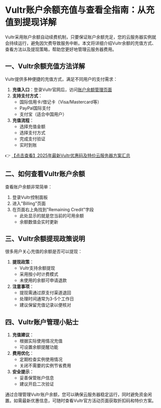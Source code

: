 # Vultr账户余额充值与查看全指南：从充值到提现详解

Vultr采用账户余额自动续费机制，只要保证账户余额充足，您的云服务器实例就会持续运行，避免因欠费导致服务中断。本文将详细介绍Vultr余额的充值方式、查看方法以及提现策略，帮助您更好地管理云服务器费用。

## 一、Vultr余额充值方法详解

Vultr提供多种便捷的充值方式，满足不同用户的支付需求：

1. **充值入口**：登录Vultr官网后，访问[账户余额管理页面](https://bit.ly/VuLtr)
2. **支持支付方式**：
   - 国际信用卡/借记卡（Visa/Mastercard等）
   - PayPal国际支付
   - 支付宝（适合中国用户）
3. **充值流程**：
   - 选择充值金额
   - 选择支付方式
   - 完成支付验证
   - 实时到账

👉 [【点击查看】2025年最新Vultr优惠码及特价云服务器方案汇总](https://bit.ly/VuLtr)

## 二、如何查看Vultr账户余额

查看账户余额非常简单：

1. 登录Vultr控制面板
2. 进入"Billing"页面
3. 在页面右上角找到"Remaining Credit"字段
   - 此处显示的就是您当前的可用余额
   - 余额数值会实时更新

## 三、Vultr余额提现政策说明

很多用户关心充值的余额是否可以提现：

1. **提现政策**：
   - Vultr支持余额提现
   - 采用按小时计费模式
   - 未使用的余额可申请退款
2. **注意事项**：
   - 提现需通过原支付渠道退回
   - 处理时间通常为3-5个工作日
   - 建议保留充值记录以便核对

## 四、Vultr账户管理小贴士

1. **充值建议**：
   - 根据实际使用情况充值
   - 可设置余额提醒功能
2. **费用优化**：
   - 定期检查实例使用情况
   - 关闭不需要的实例节省费用
3. **安全提示**：
   - 妥善保管账户信息
   - 建议开启二次验证

通过合理管理Vultr账户余额，您可以确保云服务器稳定运行，同时避免资金闲置。如需最新优惠信息，可随时查看Vultr官方活动页面获取折扣码和特价方案。